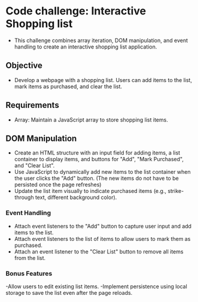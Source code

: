 # Code challenge: Interactive Shopping list

- This challenge combines array iteration, DOM manipulation, and event handling to create an interactive shopping list application.

## Objective

- Develop a webpage with a shopping list. Users can add items to the list, mark items as purchased, and clear the list.

## Requirements

- Array: Maintain a JavaScript array to store shopping list items.

## DOM Manipulation

- Create an HTML structure with an input field for adding items, a list container to display items, and buttons for "Add", "Mark Purchased", and "Clear List".
- Use JavaScript to dynamically add new items to the list container when the user clicks the "Add" button. (The new items do not have to be persisted once the page refreshes)
- Update the list item visually to indicate purchased items (e.g., strike-through text, different background color).

### Event Handling

- Attach event listeners to the "Add" button to capture user input and add items to the list.
- Attach event listeners to the list of items to allow users to mark them as purchased.
- Attach an event listener to the "Clear List" button to remove all items from the list.

### Bonus Features

-Allow users to edit existing list items.
-Implement persistence using local storage to save the list even after the page reloads.
